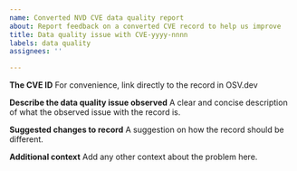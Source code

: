```yaml
---
name: Converted NVD CVE data quality report
about: Report feedback on a converted CVE record to help us improve
title: Data quality issue with CVE-yyyy-nnnn
labels: data quality
assignees: ''

---
```


**The CVE ID**
For convenience, link directly to the record in OSV.dev

**Describe the data quality issue observed**
A clear and concise description of what the observed issue with the record is.

**Suggested changes to record**
A suggestion on how the record should be different.

**Additional context**
Add any other context about the problem here.
